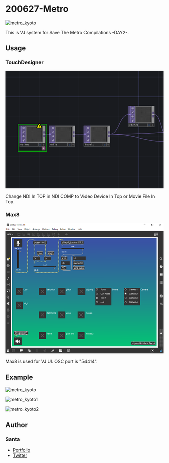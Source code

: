 # 200627-Metro
![metro_kyoto](img/metro_kyoto.gif)

This is VJ system for Save The Metro Compilations -DAY2-.

## Usage
### TouchDesigner
![MaxUI](img/NDI.png)

Change NDI In TOP in NDI COMP to Video Device In Top or Movie File In Top.

### Max8
![MaxUI](img/MaxUI.png)

Max8 is used for VJ UI. OSC port is "54414".

## Example
![metro_kyoto](img/metro_kyoto.gif)

![metro_kyoto1](img/metro_kyoto1.gif)

![metro_kyoto2](img/metro_kyoto2.gif)

## Author
### Santa
- [Portfolio](https://santa-sukitoku.netlify.app/)
- [Twitter](https://twitter.com/santa_sukitoku)